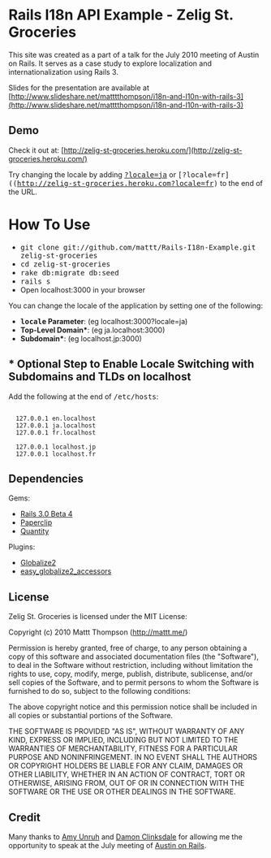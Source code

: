 Rails I18n API Example - Zelig St. Groceries
============================================

This site was created as a part of a talk for the July 2010 meeting of Austin on Rails. It serves as a case study to explore localization and internationalization using Rails 3.

Slides for the presentation are available at [http://www.slideshare.net/matttthompson/i18n-and-l10n-with-rails-3](http://www.slideshare.net/matttthompson/i18n-and-l10n-with-rails-3)

## Demo

Check it out at: [http://zelig-st-groceries.heroku.com/](http://zelig-st-groceries.heroku.com/)

Try changing the locale by adding <tt>[?locale=ja](http://zelig-st-groceries.heroku.com?locale=ja)</tt> or <tt>[?locale=fr]((http://zelig-st-groceries.heroku.com?locale=fr)</tt> to the end of the URL.

# How To Use

- <tt>git clone git://github.com/mattt/Rails-I18n-Example.git zelig-st-groceries</tt>
- <tt>cd zelig-st-groceries</tt>
- <tt>rake db:migrate db:seed</tt>
- <tt>rails s</tt>
- Open localhost:3000 in your browser

You can change the locale of the application by setting one of the following:

- **<tt>locale</tt> Parameter**: (eg localhost:3000?locale=ja)
- **Top-Level Domain\***: (eg ja.localhost:3000)
- **Subdomain\***: (eg localhost.jp:3000)

## \* Optional Step to Enable Locale Switching with Subdomains and TLDs on localhost

Add the following at the end of <tt>/etc/hosts</tt>:

<pre><code>
  127.0.0.1 en.localhost
  127.0.0.1 ja.localhost
  127.0.0.1 fr.localhost
  
  127.0.0.1 localhost.jp
  127.0.0.1 localhost.fr
</code></pre>

## Dependencies

Gems:

- [Rails 3.0 Beta 4](http://github.com/rails/rails/tree/v3.0.0.beta4)
- [Paperclip](http://github.com/thoughtbot/paperclip)
- [Quantity](http://github.com/bhuga/quantity)

Plugins:

- [Globalize2](http://github.com/joshmh/globalize2)
- [easy\_globalize2\_accessors](http://github.com/tomash/easy_globalize2_accessors)

## License

Zelig St. Groceries is licensed under the MIT License:

  Copyright (c) 2010 Mattt Thompson (http://mattt.me/)

  Permission is hereby granted, free of charge, to any person obtaining a copy
  of this software and associated documentation files (the "Software"), to deal
  in the Software without restriction, including without limitation the rights
  to use, copy, modify, merge, publish, distribute, sublicense, and/or sell
  copies of the Software, and to permit persons to whom the Software is
  furnished to do so, subject to the following conditions:

  The above copyright notice and this permission notice shall be included in
  all copies or substantial portions of the Software.

  THE SOFTWARE IS PROVIDED "AS IS", WITHOUT WARRANTY OF ANY KIND, EXPRESS OR
  IMPLIED, INCLUDING BUT NOT LIMITED TO THE WARRANTIES OF MERCHANTABILITY,
  FITNESS FOR A PARTICULAR PURPOSE AND NONINFRINGEMENT. IN NO EVENT SHALL THE
  AUTHORS OR COPYRIGHT HOLDERS BE LIABLE FOR ANY CLAIM, DAMAGES OR OTHER
  LIABILITY, WHETHER IN AN ACTION OF CONTRACT, TORT OR OTHERWISE, ARISING FROM,
  OUT OF OR IN CONNECTION WITH THE SOFTWARE OR THE USE OR OTHER DEALINGS IN
  THE SOFTWARE.
  
## Credit

Many thanks to [Amy Unruh](http://twitter.com/amygdala) and [Damon Clinksdale](http://twitter.com/damon) for allowing me the opportunity to speak at the July meeting of [Austin on Rails](http://austinonrails.org/).